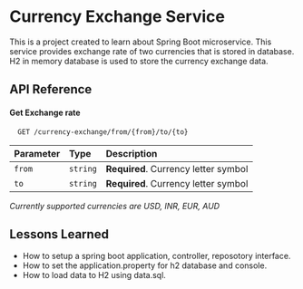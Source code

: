 
# Currency Exchange Service

This is a project created to learn about Spring Boot microservice. 
This service provides exchange rate of two currencies that is stored in database.
H2 in memory database is used to store the currency exchange data.




## API Reference

#### Get Exchange rate

```http
  GET /currency-exchange/from/{from}/to/{to}
```

| Parameter | Type     | Description                |
| :-------- | :------- | :------------------------- |
| `from` | `string` | **Required**. Currency letter symbol |
| `to` | `string` | **Required**. Currency letter symbol |

_Currently supported currencies are USD, INR, EUR, AUD_


## Lessons Learned

- How to setup a spring boot application, controller, reposotory interface. 
- How to set the application.property for h2 database and console. 
- How to load data to H2 using data.sql.

